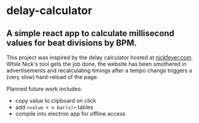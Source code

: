 # delay-calculator

## A simple react app to calculate millisecond values for beat divisions by BPM.

This project was inspired by the delay calculator hosted at [nickfever.com](https://nickfever.com/Music/delay-calculator). While Nick's tool gets the job done, the website has been smothered in advertisements and recalculating timings after a tempo change triggers a (very slow) hard-reload of the page.

Planned future work includes:
  - copy value to clipboard on click
  - add `<value + n bar(s)>` tables
  - compile into electron app for offline access


